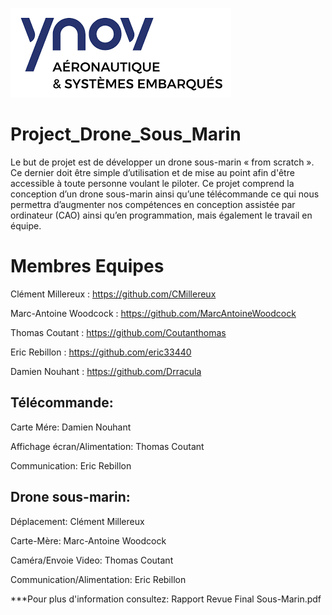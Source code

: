 ![Alt text](https://github.com/eric33440/oscilloscope.cpp/blob/master/ynov.png "Ynov Estei")


# Project_Drone_Sous_Marin

Le but de projet est de développer un drone sous-marin « from scratch ». Ce dernier doit être simple
d’utilisation et de mise au point afin d'être accessible à toute personne voulant le piloter.
Ce projet comprend la conception d’un drone sous-marin ainsi qu’une télécommande ce qui nous
permettra d’augmenter nos compétences en conception assistée par ordinateur (CAO) ainsi qu’en
programmation, mais également le travail en équipe.

# Membres Equipes

Clément Millereux : https://github.com/CMillereux

Marc-Antoine Woodcock : https://github.com/MarcAntoineWoodcock

Thomas Coutant : https://github.com/Coutanthomas

Eric Rebillon : https://github.com/eric33440

Damien Nouhant : https://github.com/Drracula

## Télécommande: 

Carte Mére: Damien Nouhant

Affichage écran/Alimentation: Thomas Coutant

Communication: Eric Rebillon

## Drone sous-marin:

Déplacement: Clément Millereux

Carte-Mère: Marc-Antoine Woodcock

Caméra/Envoie Video: Thomas Coutant

Communication/Alimentation: Eric Rebillon





***Pour plus d'information consultez: Rapport Revue Final Sous-Marin.pdf
